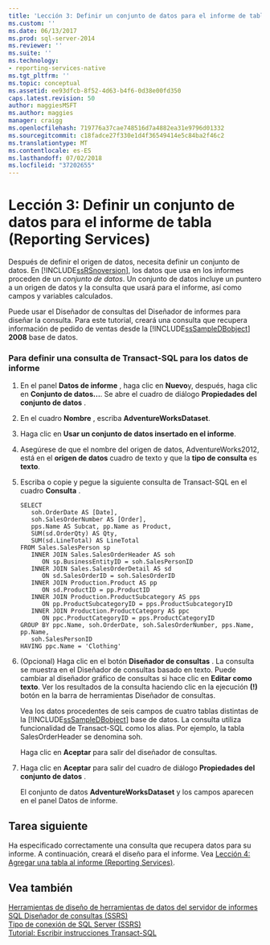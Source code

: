```yaml
---
title: 'Lección 3: Definir un conjunto de datos para el informe de tabla (Reporting Services) | Microsoft Docs'
ms.custom: ''
ms.date: 06/13/2017
ms.prod: sql-server-2014
ms.reviewer: ''
ms.suite: ''
ms.technology:
- reporting-services-native
ms.tgt_pltfrm: ''
ms.topic: conceptual
ms.assetid: ee93dfcb-8f52-4d63-b4f6-0d38e00fd350
caps.latest.revision: 50
author: maggiesMSFT
ms.author: maggies
manager: craigg
ms.openlocfilehash: 719776a37cae748516d7a4882ea31e9796d01332
ms.sourcegitcommit: c18fadce27f330e1d4f36549414e5c84ba2f46c2
ms.translationtype: MT
ms.contentlocale: es-ES
ms.lasthandoff: 07/02/2018
ms.locfileid: "37202655"
---
```

# <a name="lesson-3-defining-a-dataset-for-the-table-report-reporting-services"></a>Lección 3: Definir un conjunto de datos para el informe de tabla (Reporting Services)
  Después de definir el origen de datos, necesita definir un conjunto de datos. En [!INCLUDE[ssRSnoversion](../includes/ssrsnoversion-md.md)], los datos que usa en los informes proceden de un *conjunto de datos*. Un conjunto de datos incluye un puntero a un origen de datos y la consulta que usará para el informe, así como campos y variables calculados.  
  
 Puede usar el Diseñador de consultas del Diseñador de informes para diseñar la consulta. Para este tutorial, creará una consulta que recupera información de pedido de ventas desde la [!INCLUDE[ssSampleDBobject](../includes/sssampledbobject-md.md)] **2008** base de datos.  
  
### <a name="to-define-a-transact-sql-query-for-report-data"></a>Para definir una consulta de Transact-SQL para los datos de informe  
  
1.  En el panel **Datos de informe** , haga clic en **Nuevo**y, después, haga clic en **Conjunto de datos...**. Se abre el cuadro de diálogo **Propiedades del conjunto de datos** .  
  
2.  En el cuadro **Nombre** , escriba **AdventureWorksDataset**.  
  
3.  Haga clic en **Usar un conjunto de datos insertado en el informe**.  
  
4.  Asegúrese de que el nombre del origen de datos, AdventureWorks2012, está en el **origen de datos** cuadro de texto y que la **tipo de consulta** es **texto**.  
  
5.  Escriba o copie y pegue la siguiente consulta de Transact-SQL en el cuadro **Consulta** .  
  
    ```  
    SELECT   
       soh.OrderDate AS [Date],   
       soh.SalesOrderNumber AS [Order],   
       pps.Name AS Subcat, pp.Name as Product,    
       SUM(sd.OrderQty) AS Qty,  
       SUM(sd.LineTotal) AS LineTotal  
    FROM Sales.SalesPerson sp   
       INNER JOIN Sales.SalesOrderHeader AS soh   
          ON sp.BusinessEntityID = soh.SalesPersonID  
       INNER JOIN Sales.SalesOrderDetail AS sd   
          ON sd.SalesOrderID = soh.SalesOrderID  
       INNER JOIN Production.Product AS pp   
          ON sd.ProductID = pp.ProductID  
       INNER JOIN Production.ProductSubcategory AS pps   
          ON pp.ProductSubcategoryID = pps.ProductSubcategoryID  
       INNER JOIN Production.ProductCategory AS ppc   
          ON ppc.ProductCategoryID = pps.ProductCategoryID  
    GROUP BY ppc.Name, soh.OrderDate, soh.SalesOrderNumber, pps.Name, pp.Name,   
       soh.SalesPersonID  
    HAVING ppc.Name = 'Clothing'  
    ```  
  
6.  (Opcional) Haga clic en el botón **Diseñador de consultas** . La consulta se muestra en el Diseñador de consultas basado en texto. Puede cambiar al diseñador gráfico de consultas si hace clic en **Editar como texto**. Ver los resultados de la consulta haciendo clic en la ejecución **(!)**  botón en la barra de herramientas Diseñador de consultas.  
  
     Vea los datos procedentes de seis campos de cuatro tablas distintas de la [!INCLUDE[ssSampleDBobject](../includes/sssampledbobject-md.md)] base de datos. La consulta utiliza funcionalidad de Transact-SQL como los alias. Por ejemplo, la tabla SalesOrderHeader se denomina soh.  
  
     Haga clic en **Aceptar** para salir del diseñador de consultas.  
  
7.  Haga clic en **Aceptar** para salir del cuadro de diálogo **Propiedades del conjunto de datos** .  
  
     El conjunto de datos **AdventureWorksDataset** y los campos aparecen en el panel Datos de informe.  
  
## <a name="next-task"></a>Tarea siguiente  
 Ha especificado correctamente una consulta que recupera datos para su informe. A continuación, creará el diseño para el informe. Vea [Lección 4: Agregar una tabla al informe &#40;Reporting Services&#41;](lesson-4-adding-a-table-to-the-report-reporting-services.md).  
  
## <a name="see-also"></a>Vea también  
 [Herramientas de diseño de herramientas de datos del servidor de informes SQL Diseñador de consultas &#40;SSRS&#41;](report-data/query-design-tools-ssrs.md)   
 [Tipo de conexión de SQL Server &#40;SSRS&#41;](report-data/sql-server-connection-type-ssrs.md)   
 [Tutorial: Escribir instrucciones Transact-SQL](../t-sql/tutorial-writing-transact-sql-statements.md)  
  
  
